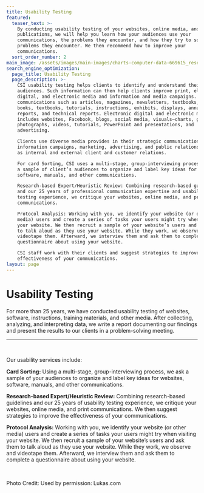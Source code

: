 ```yaml
---
title: Usability Testing
featured:
  teaser_text: >-
    By conducting usability testing of your websites, online media, and print
    publications, we will help you learn how your audiences use your
    communications, the problems they encounter, and how they try to solve
    problems they encounter. We then recommend how to improve your
    communications.
  sort_order_number: 2
main_image: /assets/images/main-images/charts-computer-data-669615_research_tools.jpg
search_engine_optimization:
  page_title: Usability Testing
  page_description: >-
    CSI usability testing helps clients to identify and understand their
    audiences. Such information can then help clients improve print, electronic,
    digital, and electronic media and information and media campaigns. Print
    communications such as articles, magazines, newsletters, textbooks, how-to
    books, textbooks, tutorials, instructions, exhibits, displays, annual
    reports, and technical reports. Electronic digital and electronic media
    includes websites, Facebook, blogs, social media, visuals—charts, graphs,
    photographs, videos, tutorials, PowerPoint and presentations, and
    advertising. 

    Clients use diverse media provides in their strategic communications,
    information campaigns, marketing, advertising, and public relations, as well
    as internal and external client and customer relations.

    For card Sorting, CSI uses a multi-stage, group-interviewing process. We ask
    a sample of client’s audiences to organize and label key ideas for websites,
    software, manuals, and other communications.

    Research-based Expert/Heuristic Review: Combining research-based guidelines
    and our 25 years of professional communication expertise and usability
    testing experience, we critique your websites, online media, and print
    communications. 

    Protocol Analysis: Working with you, we identify your website (or other
    media) users and create a series of tasks your users might try when visiting
    your website. We then recruit a sample of your website’s users and ask them
    to talk aloud as they use your website. While they work, we observe and
    videotape them. Afterward, we interview them and ask them to complete a
    questionnaire about using your website.

    CSI staff work with their clients and suggest strategies to improve the
    effectiveness of your communications.
layout: page
---
```


# Usability Testing

For more than 25 years, we have conducted usability testing of websites, software, instructions, training materials, and other media. After collecting, analyzing, and interpreting data, we write a report documenting our findings and present the results to our clients in a problem-solving meeting.&nbsp;&nbsp;

---

&nbsp;

Our usability services include:

**Card Sorting:** Using a multi-stage, group-interviewing process, we ask a sample of your audiences to organize and label key ideas for websites, software, manuals, and other communications.

**Research-based Expert/Heuristic Review:** Combining research-based guidelines and our 25 years of usability testing experience, we critique your websites, online media, and print communications. We then suggest strategies to improve the effectiveness of your communications.

**Protocol Analysis:** Working with you, we identify your website (or other media) users and create a series of tasks your users might try when visiting your website. We then recruit a sample of your website’s users and ask them to talk aloud as they use your website. While they work, we observe and videotape them. Afterward, we interview them and ask them to complete a questionnaire about using your website.

&nbsp;

Photo Credit: Used by permission: Lukas.com